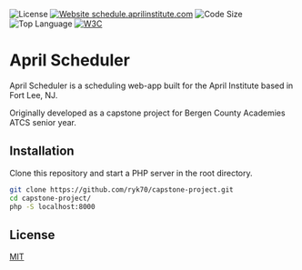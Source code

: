 ![License](https://img.shields.io/github/license/ryk70/capstone-project)
[![Website schedule.aprilinstitute.com](https://img.shields.io/website-up-down-green-red/http/schedule.aprilinstitute.com.svg)](http://schedule.aprilinstitute.com)
![Code Size](https://img.shields.io/github/languages/code-size/ryk70/capstone-project)
![Top Language](https://img.shields.io/github/languages/top/ryk70/capstone-project)
[![W3C](https://img.shields.io/w3c-validation/default?targetUrl=https%3A%2F%2Fschedule.aprilinstitute.com%2F)](https://validator.nu/?doc=https%3A%2F%2Fschedule.aprilinstitute.com%2F)

# April Scheduler
April Scheduler is a scheduling web-app built for the April Institute based in Fort Lee, NJ.

Originally developed as a capstone project for Bergen County Academies ATCS senior year.

## Installation
Clone this repository and start a PHP server in the root directory.
```bash
git clone https://github.com/ryk70/capstone-project.git
cd capstone-project/
php -S localhost:8000
```

## License
[MIT](https://choosealicense.com/licenses/mit/)
